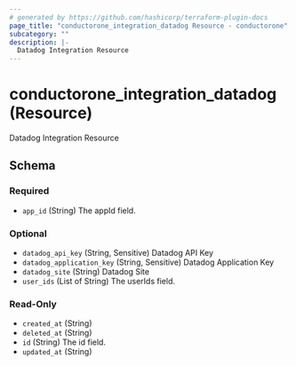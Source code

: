 ```yaml
---
# generated by https://github.com/hashicorp/terraform-plugin-docs
page_title: "conductorone_integration_datadog Resource - conductorone"
subcategory: ""
description: |-
  Datadog Integration Resource
---
```


# conductorone_integration_datadog (Resource)

Datadog Integration Resource



<!-- schema generated by tfplugindocs -->
## Schema

### Required

- `app_id` (String) The appId field.

### Optional

- `datadog_api_key` (String, Sensitive) Datadog API Key
- `datadog_application_key` (String, Sensitive) Datadog Application Key
- `datadog_site` (String) Datadog Site
- `user_ids` (List of String) The userIds field.

### Read-Only

- `created_at` (String)
- `deleted_at` (String)
- `id` (String) The id field.
- `updated_at` (String)
